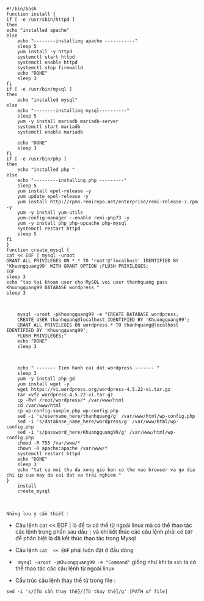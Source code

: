 ```
#!/bin/bash
function install {
if [ -e /usr/sbin/httpd ]
then
echo "installed apache"
else
	echo "--------installing apache -----------"
	sleep 5
	yum install -y httpd
	systemctl start httpd
	systemctl enable httpd
	systemctl stop firewalld
	echo "DONE"
	sleep 3 
fi
if [ -e /usr/bin/mysql ]
then 
	echo "installed mysql"
else 
	echo "--------installing mysql----------"
	sleep 5
	yum -y install mariadb mariadb-server
	systemctl start mariadb
	systemctl enable mariadb

	echo "DONE"
	sleep 3
fi
if [ -e /usr/bin/php ]
then 
	echo "installed php "
else 
	echo "---------installing php ---------"
	sleep 5
	yum install epel-release -y
	yum update epel-release -y
	yum install http://rpms.remirepo.net/enterprise/remi-release-7.rpm -y
	yum -y install yum-utils
	yum-config-manager --enable remi-php73 -y
	yum -y install php php-opcache php-mysql
	systemctl restart httpd
	sleep 5
fi
}
function create_mysql {
cat << EOF | mysql -uroot
GRANT ALL PRIVILEGES ON *.* TO 'root'@'localhost' IDENTIFIED BY 'Khuongquang99' WITH GRANT OPTION ;FLUSH PRIVILEGES;
EOF
sleep 3
echo "tao tai khoan user cho MySQL voi user thanhquang pass Khuongquang99 DATABASE wordpress "
sleep 3



	mysql -uroot -pKhuongquang99 -e "CREATE DATABASE wordpress;
	CREATE USER thanhquang@localhost IDENTIFIED BY 'Khuongquang99';
	GRANT ALL PRIVILEGES ON wordpress.* TO thanhquang@localhost IDENTIFIED BY 'Khuongquang99';
	FLUSH PRIVILEGES;"
	echo "DONE"
	sleep 3



	echo " ------- Tien hanh cai dat wordpress ------- "
	sleep 3
	yum -y install php-gd
	yum install wget -y
	wget https://vi.wordpress.org/wordpress-4.5.22-vi.tar.gz
	tar xvfz wordpress-4.5.22-vi.tar.gz
	cp -Rvf /root/wordpress/* /var/www/html
	cd /var/www/html
	cp wp-config-sample.php wp-config.php
	sed -i 's/username_here/thanhquang/g' /var/www/html/wp-config.php
	sed -i 's/database_name_here/wordpress/g' /var/www/html/wp-config.php
	sed -i 's/password_here/Khuongquang99/g' /var/www/html/wp-config.php
	chmod -R 755 /var/www/*
	chown -R apache:apache /var/www/*
	systemctl restart httpd
	echo "DONE"
	sleep 3
	echo "tat ca moi thu da xong gio ban co the vao browser va go dia chi ip cua may da cai dat va trai nghiem "
}
	install
	create_mysql
	
	
```
`Những lưu ý cần thiết `: 
- Câu lệnh cat  << EOF |      là để ta có thể từ ngoài linux mà có thể thao tác các lệnh trong phần sau dấu `|` và khi kết thúc các câu lệnh phải có `EOF` để phân biệt là đã kết thúc thao tác trong Mysql

- Câu lệnh `cat  << EOF` phải luôn đặt ở đầu dòng 

- ` mysql -uroot -pKhuongquang99 -e "Command"` giống như khi ta `ssh` ta có thể thao tác các câu lệnh từ ngoài linux

- Cấu trúc câu lệnh thay thế từ trong file :
```
sed -i 's/[Từ cần thay thế}/[Từ thay thế]/g' [PATH of file]
```
 